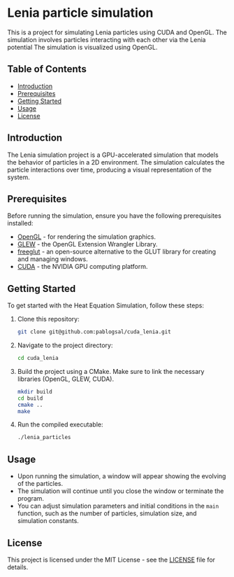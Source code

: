 # Lenia particle simulation

This is a project for simulating Lenia particles using CUDA and OpenGL. The
simulation involves particles interacting with each other via the Lenia potential
The simulation is visualized using OpenGL.

## Table of Contents
- [Introduction](#introduction)
- [Prerequisites](#prerequisites)
- [Getting Started](#getting-started)
- [Usage](#usage)
- [License](#license)

## Introduction

The Lenia simulation project is a GPU-accelerated simulation that
models the behavior of particles in a 2D environment. The simulation calculates
the particle interactions over time, producing a visual representation of the system.

## Prerequisites

Before running the simulation, ensure you have the following prerequisites installed:

- [OpenGL](https://www.opengl.org/) - for rendering the simulation graphics.
- [GLEW](http://glew.sourceforge.net/) - the OpenGL Extension Wrangler Library.
- [freeglut](http://freeglut.sourceforge.net/) - an open-source alternative to the GLUT library for creating and managing windows.
- [CUDA](https://developer.nvidia.com/cuda-toolkit) - the NVIDIA GPU computing platform.

## Getting Started

To get started with the Heat Equation Simulation, follow these steps:

1. Clone this repository:

   ```bash
   git clone git@github.com:pablogsal/cuda_lenia.git
   ```

2. Navigate to the project directory:

   ```bash
   cd cuda_lenia
   ```

3. Build the project using a CMake. Make sure to link the necessary libraries (OpenGL, GLEW,
   CUDA).

   ```bash
   mkdir build
   cd build
   cmake ..
   make
   ```

4. Run the compiled executable:

   ```bash
   ./lenia_particles
   ```

## Usage

- Upon running the simulation, a window will appear showing the evolving of the particles.
- The simulation will continue until you close the window or terminate the program.
- You can adjust simulation parameters and initial conditions in the `main`
  function, such as the number of particles, simulation size, and simulation
  constants.

## License
This project is licensed under the MIT License - see the [LICENSE](LICENSE) file for details.
